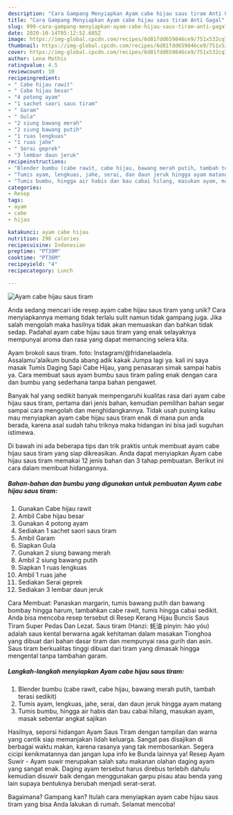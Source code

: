 ```yaml
---
description: "Cara Gampang Menyiapkan Ayam cabe hijau saus tiram Anti Gagal"
title: "Cara Gampang Menyiapkan Ayam cabe hijau saus tiram Anti Gagal"
slug: 999-cara-gampang-menyiapkan-ayam-cabe-hijau-saus-tiram-anti-gagal
date: 2020-10-14T05:12:52.685Z
image: https://img-global.cpcdn.com/recipes/6d81fdd659846ce9/751x532cq70/ayam-cabe-hijau-saus-tiram-foto-resep-utama.jpg
thumbnail: https://img-global.cpcdn.com/recipes/6d81fdd659846ce9/751x532cq70/ayam-cabe-hijau-saus-tiram-foto-resep-utama.jpg
cover: https://img-global.cpcdn.com/recipes/6d81fdd659846ce9/751x532cq70/ayam-cabe-hijau-saus-tiram-foto-resep-utama.jpg
author: Lena Mathis
ratingvalue: 4.5
reviewcount: 10
recipeingredient:
- " Cabe hijau rawit"
- " Cabe hijau besar"
- "4 potong ayam"
- "1 sachet saori saus tiram"
- " Garam"
- " Gula"
- "2 siung bawang merah"
- "2 siung bawang putih"
- "1 ruas lengkuas"
- "1 ruas jahe"
- " Serai geprek"
- "3 lembar daun jeruk"
recipeinstructions:
- "Blender bumbu (cabe rawit, cabe hijau, bawang merah putih, tambah terasi sedikit)"
- "Tumis ayam, lengkuas, jahe, serai, dan daun jeruk hingga ayam matang"
- "Tumis bumbu, hingga air habis dan bau cabai hilang, masukan ayam, masak sebentar angkat sajikan"
categories:
- Resep
tags:
- ayam
- cabe
- hijau

katakunci: ayam cabe hijau 
nutrition: 298 calories
recipecuisine: Indonesian
preptime: "PT39M"
cooktime: "PT36M"
recipeyield: "4"
recipecategory: Lunch

---
```



![Ayam cabe hijau saus tiram](https://img-global.cpcdn.com/recipes/6d81fdd659846ce9/751x532cq70/ayam-cabe-hijau-saus-tiram-foto-resep-utama.jpg)

Anda sedang mencari ide resep ayam cabe hijau saus tiram yang unik? Cara menyiapkannya memang tidak terlalu sulit namun tidak gampang juga. Jika salah mengolah maka hasilnya tidak akan memuaskan dan bahkan tidak sedap. Padahal ayam cabe hijau saus tiram yang enak selayaknya mempunyai aroma dan rasa yang dapat memancing selera kita.

Ayam brokoli saus tiram. foto: Instagram/@fridanelaadela. Assalamu&#39;alaikum bunda abang adik kakak Jumpa lagi ya. kali ini saya masak Tumis Daging Sapi Cabe Hijau, yang penasaran simak sampai habis ya. Cara membuat saus ayam bumbu saus tiram paling enak dengan cara dan bumbu yang sederhana tanpa bahan pengawet.

Banyak hal yang sedikit banyak mempengaruhi kualitas rasa dari ayam cabe hijau saus tiram, pertama dari jenis bahan, kemudian pemilihan bahan segar sampai cara mengolah dan menghidangkannya. Tidak usah pusing kalau mau menyiapkan ayam cabe hijau saus tiram enak di mana pun anda berada, karena asal sudah tahu triknya maka hidangan ini bisa jadi suguhan istimewa.


Di bawah ini ada beberapa tips dan trik praktis untuk membuat ayam cabe hijau saus tiram yang siap dikreasikan. Anda dapat menyiapkan Ayam cabe hijau saus tiram memakai 12 jenis bahan dan 3 tahap pembuatan. Berikut ini cara dalam membuat hidangannya.

<!--inarticleads1-->

##### Bahan-bahan dan bumbu yang digunakan untuk pembuatan Ayam cabe hijau saus tiram:

1. Gunakan  Cabe hijau rawit
1. Ambil  Cabe hijau besar
1. Gunakan 4 potong ayam
1. Sediakan 1 sachet saori saus tiram
1. Ambil  Garam
1. Siapkan  Gula
1. Gunakan 2 siung bawang merah
1. Ambil 2 siung bawang putih
1. Siapkan 1 ruas lengkuas
1. Ambil 1 ruas jahe
1. Sediakan  Serai geprek
1. Sediakan 3 lembar daun jeruk


Cara Membuat: Panaskan margarin, tumis bawang putih dan bawang bombay hingga harum, tambahkan cabe rawit, tumis hingga cabai sedikit. Anda bisa mencoba resep tersebut di Resep Kerang Hijau Buncis Saus Tiram Super Pedas Dan Lezat. Saus tiram (Hanzi: 蚝油 pinyin: háo yóu) adalah saus kental berwarna agak kehitaman dalam masakan Tionghoa yang dibuat dari bahan dasar tiram dan mempunyai rasa gurih dan asin. Saus tiram berkualitas tinggi dibuat dari tiram yang dimasak hingga mengental tanpa tambahan garam. 

<!--inarticleads2-->

##### Langkah-langkah menyiapkan Ayam cabe hijau saus tiram:

1. Blender bumbu (cabe rawit, cabe hijau, bawang merah putih, tambah terasi sedikit)
1. Tumis ayam, lengkuas, jahe, serai, dan daun jeruk hingga ayam matang
1. Tumis bumbu, hingga air habis dan bau cabai hilang, masukan ayam, masak sebentar angkat sajikan


Hasilnya, seporsi hidangan Ayam Saus Tiram dengan tampilan dan warna yang cantik siap memanjakan lidah keluarga. Sangat pas disajikan di berbagai waktu makan, karena rasanya yang tak membosankan. Segera cicipi kenikmatannya dan jangan lupa info ke Bunda lainnya ya! Resep Ayam Suwir - Ayam suwir merupakan salah satu makanan olahan daging ayam yang sangat enak. Daging ayam tersebut harus direbus terlebih dahulu kemudian disuwir baik dengan menggunakan garpu pisau atau benda yang lain supaya bentuknya berubah menjadi serat-serat. 

Bagaimana? Gampang kan? Itulah cara menyiapkan ayam cabe hijau saus tiram yang bisa Anda lakukan di rumah. Selamat mencoba!

